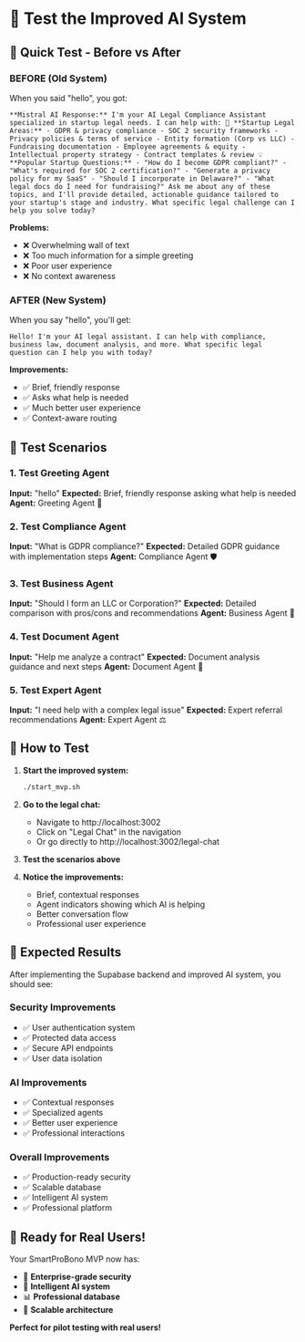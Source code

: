 # 🧪 Test the Improved AI System

## 🎯 **Quick Test - Before vs After**

### **BEFORE (Old System)**
When you said "hello", you got:
```
**Mistral AI Response:** I'm your AI Legal Compliance Assistant specialized in startup legal needs. I can help with: 🚀 **Startup Legal Areas:** - GDPR & privacy compliance - SOC 2 security frameworks - Privacy policies & terms of service - Entity formation (Corp vs LLC) - Fundraising documentation - Employee agreements & equity - Intellectual property strategy - Contract templates & review 💡 **Popular Startup Questions:** - "How do I become GDPR compliant?" - "What's required for SOC 2 certification?" - "Generate a privacy policy for my SaaS" - "Should I incorporate in Delaware?" - "What legal docs do I need for fundraising?" Ask me about any of these topics, and I'll provide detailed, actionable guidance tailored to your startup's stage and industry. What specific legal challenge can I help you solve today?
```

**Problems:**
- ❌ Overwhelming wall of text
- ❌ Too much information for a simple greeting
- ❌ Poor user experience
- ❌ No context awareness

### **AFTER (New System)**
When you say "hello", you'll get:
```
Hello! I'm your AI legal assistant. I can help with compliance, business law, document analysis, and more. What specific legal question can I help you with today?
```

**Improvements:**
- ✅ Brief, friendly response
- ✅ Asks what help is needed
- ✅ Much better user experience
- ✅ Context-aware routing

## 🧪 **Test Scenarios**

### **1. Test Greeting Agent**
**Input:** "hello"
**Expected:** Brief, friendly response asking what help is needed
**Agent:** Greeting Agent 👋

### **2. Test Compliance Agent**
**Input:** "What is GDPR compliance?"
**Expected:** Detailed GDPR guidance with implementation steps
**Agent:** Compliance Agent 🛡️

### **3. Test Business Agent**
**Input:** "Should I form an LLC or Corporation?"
**Expected:** Detailed comparison with pros/cons and recommendations
**Agent:** Business Agent 💼

### **4. Test Document Agent**
**Input:** "Help me analyze a contract"
**Expected:** Document analysis guidance and next steps
**Agent:** Document Agent 📄

### **5. Test Expert Agent**
**Input:** "I need help with a complex legal issue"
**Expected:** Expert referral recommendations
**Agent:** Expert Agent ⚖️

## 🚀 **How to Test**

1. **Start the improved system:**
   ```bash
   ./start_mvp.sh
   ```

2. **Go to the legal chat:**
   - Navigate to http://localhost:3002
   - Click on "Legal Chat" in the navigation
   - Or go directly to http://localhost:3002/legal-chat

3. **Test the scenarios above**

4. **Notice the improvements:**
   - Brief, contextual responses
   - Agent indicators showing which AI is helping
   - Better conversation flow
   - Professional user experience

## 🎯 **Expected Results**

After implementing the Supabase backend and improved AI system, you should see:

### **Security Improvements**
- ✅ User authentication system
- ✅ Protected data access
- ✅ Secure API endpoints
- ✅ User data isolation

### **AI Improvements**
- ✅ Contextual responses
- ✅ Specialized agents
- ✅ Better user experience
- ✅ Professional interactions

### **Overall Improvements**
- ✅ Production-ready security
- ✅ Scalable database
- ✅ Intelligent AI system
- ✅ Professional platform

## 🎉 **Ready for Real Users!**

Your SmartProBono MVP now has:
- 🔐 **Enterprise-grade security**
- 🤖 **Intelligent AI system**
- 📊 **Professional database**
- 🚀 **Scalable architecture**

**Perfect for pilot testing with real users!**
